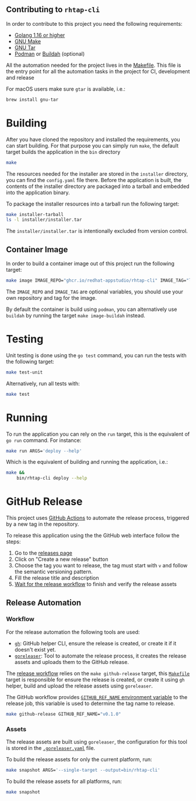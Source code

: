 Contributing to `rhtap-cli`
---------------------------

In order to contribute to this project you need the following requirements:

- [Golang 1.16 or higher][golang]
- [GNU Make][gnuMake]
- [GNU Tar][gnuTar]
- [Podman][podman] or [Buildah][buildah] (optional)

All the automation needed for the project lives in the [Makefile](Makefile). This file is the entry point for all the automation tasks in the project for CI, development and release

For macOS users make sure `gtar` is available, i.e.:

```bash
brew install gnu-tar
```

# Building

After you have cloned the repository and installed the requirements, you can start building. For that purpose you can simply run `make`, the default target builds the application in the `bin` directory

```bash
make
```

The resources needed for the installer are stored in the `installer` directory, you can find the `config.yaml` file there. Before the application is built, the contents of the installer directory are packaged into a tarball and embedded into the application binary.

To package the installer resources into a tarball run the following target:

```bash
make installer-tarball
ls -l installer/installer.tar
```

The `installer/installer.tar` is intentionally excluded from version control.

## Container Image

In order to build a container image out of this project run the following target:

```bash
make image IMAGE_REPO="ghcr.io/redhat-appstudio/rhtap-cli" IMAGE_TAG="latest"
```

The `IMAGE_REPO` and `IMAGE_TAG` are optional variables, you should use your own repository and tag for the image.

By default the container is build using `podman`, you can alternatively use `buildah` by running the target `make image-buildah` instead.

# Testing

Unit testing is done using the `go test` command, you can run the tests with the following target:

```bash
make test-unit
```

Alternatively, run all tests with:

```bash
make test
```

# Running

To run the application you can rely on the `run` target, this is the equivalent of `go run` command. For instance:

```bash
make run ARGS='deploy --help'
```

Which is the equivalent of building and running the application, i.e.:

```bash
make &&
    bin/rhtap-cli deploy --help
```

# GitHub Release

This project uses [GitHub Actions](.github/workflows/release.yaml) to automate the release process, triggered by a new tag in the repository.

To release this application using the the GitHub web interface follow the steps:

1. Go to the [releases page][releases]
2. Click on "Create a new release" button
3. Choose the tag you want to release, the tag must start with `v` and follow the semantic versioning pattern.
4. Fill the release title and description
5. [Wait for the release workflow][actions] to finish and verify the release assets

## Release Automation

### Workflow

For the release automation the following tools are used:
- [`gh`][gitHubCLI]: GitHub helper CLI, ensure the release is created, or create it if it doesn't exist yet.
- [`goreleaser`][goreleaser]: Tool to automate the release process, it creates the release assets and uploads them to the GitHub release.

The [release workflow](.github/workflows/release.yaml) relies on the `make github-release` target, this [`Makefile`](Makefile) target is responsible for ensure the release is created, or create it using `gh` helper, build and upload the release assets using `goreleaser`.

The GitHub workflow provides [`GITHUB_REF_NAME` environment variable][gitHubDocWorkflowEnvVars] to the release job, this variable is used to determine the tag name to release.

```bash
make github-release GITHUB_REF_NAME="v0.1.0"
```

### Assets

The release assets are built using `goreleaser`, the configuration for this tool is stored in the [`.goreleaser.yaml`](.goreleaser.yaml) file.

To build the release assets for only the current platform, run:

```bash
make snapshot ARGS='--single-target --output=bin/rhtap-cli'
```

To build the release assets for all platforms, run:

```bash
make snapshot
```

[actions]: https://github.com/redhat-appstudio/rhtap-cli/actions
[gitHubCLI]: https://cli.github.com
[gitHubDocWorkflowEnvVars]: https://docs.github.com/en/actions/writing-workflows/choosing-what-your-workflow-does/variables#default-environment-variables
[gnuMake]: https://www.gnu.org/software/make
[golang]: https://golang.org/dl
[goreleaser]: https://goreleaser.com
[buildah]: https://buildah.io
[podman]: https://podman.io
[releases]: https://github.com/redhat-appstudio/rhtap-cli/releases
[gnuTar]: https://www.gnu.org/software/tar
